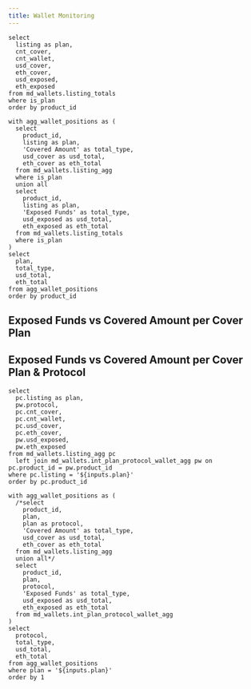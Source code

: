 ```yaml
---
title: Wallet Monitoring
---
```


```plan_cover_list
select
  listing as plan,
  cnt_cover,
  cnt_wallet,
  usd_cover,
  eth_cover,
  usd_exposed,
  eth_exposed
from md_wallets.listing_totals
where is_plan
order by product_id
```

```plan_cover_stack
with agg_wallet_positions as (
  select
    product_id,
    listing as plan,
    'Covered Amount' as total_type,
    usd_cover as usd_total,
    eth_cover as eth_total
  from md_wallets.listing_agg
  where is_plan
  union all
  select
    product_id,
    listing as plan,
    'Exposed Funds' as total_type,
    usd_exposed as usd_total,
    eth_exposed as eth_total
  from md_wallets.listing_totals
  where is_plan
)
select
  plan,
  total_type,
  usd_total,
  eth_total
from agg_wallet_positions
order by product_id
```

## Exposed Funds vs Covered Amount per Cover Plan

<DataTable data={plan_cover_list} totalRow=true>
  <Column id=plan title="plan" totalAgg="grand total"/>
  <Column id=cnt_cover title="# covers" />
  <Column id=cnt_wallet title="# wallets" />
  <Column id=usd_cover title="cover ($)" fmt=num0/>
  <Column id=eth_cover title="cover (Ξ)" fmt=num0/>
  <Column id=usd_exposed title="funds exposed ($)" fmt=num0 contentType=colorscale colorScale=negative />
  <Column id=eth_exposed title="funds exposed (Ξ)" fmt=num0 contentType=colorscale colorScale=negative />
</DataTable>

<Tabs>
  <Tab label='USD'>
    <BarChart data={plan_cover_stack} title='Totals' x=plan y=usd_total yFmt=usd0k series=total_type swapXY=true type=grouped sort=false />
  </Tab>
  <Tab label='ETH'>
    <BarChart data={plan_cover_stack} title='Totals' x=plan y=eth_total yFmt=num0 series=total_type swapXY=true type=grouped sort=false />
  </Tab>
</Tabs>

## Exposed Funds vs Covered Amount per Cover Plan & Protocol

<ButtonGroup name=plan title="Select Plan">
    <ButtonGroupItem valueLabel="Entry Cover" value="Entry Cover" default />
    <ButtonGroupItem valueLabel="Essential Cover" value="Essential Cover" />
    <ButtonGroupItem valueLabel="Elite Cover" value="Elite Cover" />
</ButtonGroup>

```plan_cover_protocol_list
select
  pc.listing as plan,
  pw.protocol,
  pc.cnt_cover,
  pc.cnt_wallet,
  pc.usd_cover,
  pc.eth_cover,
  pw.usd_exposed,
  pw.eth_exposed
from md_wallets.listing_agg pc
  left join md_wallets.int_plan_protocol_wallet_agg pw on pc.product_id = pw.product_id
where pc.listing = '${inputs.plan}'
order by pc.product_id
```

```plan_cover_protocol_stack
with agg_wallet_positions as (
  /*select
    product_id,
    plan,
    plan as protocol,
    'Covered Amount' as total_type,
    usd_cover as usd_total,
    eth_cover as eth_total
  from md_wallets.listing_agg
  union all*/
  select
    product_id,
    plan,
    protocol,
    'Exposed Funds' as total_type,
    usd_exposed as usd_total,
    eth_exposed as eth_total
  from md_wallets.int_plan_protocol_wallet_agg
)
select
  protocol,
  total_type,
  usd_total,
  eth_total
from agg_wallet_positions
where plan = '${inputs.plan}'
order by 1
```

<DataTable data={plan_cover_protocol_list} totalRow=true search=true>
  <Column id=plan title="plan" totalAgg="grand total" />
  <Column id=protocol title="protocol"/>
  <Column id=usd_cover title="cover ($)" fmt='#,##0.00' totalAgg=mean />
  <Column id=eth_cover title="cover (Ξ)" fmt='#,##0.00' totalAgg=mean />
  <Column id=usd_exposed title="funds exposed ($)" fmt='#,##0.00' totalAgg=sum contentType=colorscale colorScale=negative />
  <Column id=eth_exposed title="funds exposed (Ξ)" fmt='#,##0.0000' totalAgg=sum contentType=colorscale colorScale=negative />
</DataTable>

<Tabs>
  <Tab label='USD'>
    <BarChart data={plan_cover_protocol_stack} title='Totals' x=total_type y=usd_total series=protocol swapXY=true yFmt=usd2 >
      <ReferenceLine data={plan_cover_protocol_list} y=usd_cover color=red label=covered lineColor=red lineWidth=3 labelPosition=aboveCenter />
    </BarChart>
  </Tab>
  <Tab label='ETH'>
    <BarChart data={plan_cover_protocol_stack} title='Totals' x=total_type y=eth_total series=protocol swapXY=true yFmt=num4 >
      <ReferenceLine data={plan_cover_protocol_list} y=eth_cover color=red label=covered lineColor=red lineWidth=3 labelPosition=aboveCenter />
    </BarChart>
  </Tab>
</Tabs>

<LastRefreshed prefix="Data last updated"/>
